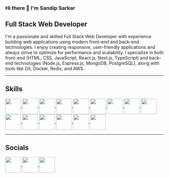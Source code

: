 ### Hi there 👋 I'm Sandip Sarkar

<h2 size="20">Full Stack Web Developer</h2>

I'm a passionate and skilled Full Stack Web Developer with experience building web applications using modern front-end and back-end technologies. I enjoy creating responsive, user-friendly applications and always strive to optimize for performance and scalability.
I specialize in both front-end (HTML, CSS, JavaScript, React.js, Next.js, TypeScript) and back-end technologies (Node.js, Express.js, MongoDB, PostgreSQL), along with tools like Git, Docker, Redis, and AWS.

---

<h2 size="20">Skills</h2>

<a href="https://developer.mozilla.org/en-US/docs/Web/HTML" target="blank">
  <img
    src="https://img.icons8.com/color/50/000000/html-5.png"
    align="center"
    height="50"
    width="50"
  />
</a>

<a href="https://developer.mozilla.org/en-US/docs/Web/CSS" target="blank">
  <img
    src="https://img.icons8.com/color/50/000000/css3.png"
    align="center"
    height="50"
    width="50"
  />
</a>

<a href="https://developer.mozilla.org/en-US/docs/Web/JavaScript" target="blank">
  <img
    src="https://img.icons8.com/color/50/000000/javascript.png"
    align="center"
    height="50"
    width="50"
  />
</a>

<a href="https://developer.mozilla.org/en-US/docs/Web/JavaScript" target="blank">
  <img
    src="https://img.icons8.com/?size=100&id=uJM6fQYqDaZK&format=png&color=000000"
    align="center"
    height="50"
    width="50"
  />
</a>

<a href="https://tailwindcss.com/" target="blank">
  <img
    src="https://img.icons8.com/color/50/000000/tailwindcss.png"
    align="center"
    height="50"
    width="50"
  />
</a>

<a href="https://sass-lang.com/" target="blank">
  <img
    src="https://img.icons8.com/color/50/000000/sass.png"
    align="center"
    height="50"
    width="50"
  />
</a>

<a href="https://reactjs.org/" target="blank">
  <img
    src="https://img.icons8.com/plasticine/50/000000/react.png"
    align="center"
    height="50"
    width="50"
  />
</a>

<a href="https://nextjs.org/" target="blank">
  <img
    src="https://img.icons8.com/?size=100&id=MWiBjkuHeMVq&format=png&color=000000"
    align="center"
    height="50"
    width="50"
  />
</a>

<a href="https://nodejs.org/" target="blank">
  <img
    src="https://img.icons8.com/color/50/000000/nodejs.png"
    align="center"
    height="50"
    width="50"
  />
</a>

<a href="https://www.mongodb.com/" target="blank">
  <img
    src="https://img.icons8.com/color/50/000000/mongodb.png"
    align="center"
    height="50"
    width="50"
  />
</a>

<a href="https://www.postgresql.org/" target="blank">
  <img
    src="https://img.icons8.com/?size=100&id=38561&format=png&color=000000"
    align="center"
    height="50"
    width="50"
  />
</a>

<a href="https://www.cplusplus.com/" target="blank">
  <img
    src="https://img.icons8.com/?size=100&id=DUsKDDZsg8FT&format=png&color=000000"
    align="center"
    height="50"
    width="50"
  />
</a>

<a href="https://www.cplusplus.com/" target="blank">
  <img
    src="https://img.icons8.com/color/50/000000/c-plus-plus-logo.png"
    align="center"
    height="50"
    width="50"
  />
</a>

<a href="https://www.cplusplus.com/" target="blank">
  <img
    src="https://img.icons8.com/?size=100&id=33039&format=png&color=000000"
    align="center"
    height="50"
    width="50"
  />
</a>

<a href="https://www.cplusplus.com/" target="blank">
  <img
    src="https://img.icons8.com/?size=100&id=cdYUlRaag9G9&format=png&color=000000"
    align="center"
    height="50"
    width="50"
  />
</a>

---

<h2 size="20">Socials</h2>

<a href="https://www.linkedin.com/in/sarkar-sandip/" target="blank">
  <img
    src="https://img.icons8.com/color/50/000000/linkedin.png"
    align="center"
    height="50"
    width="50"
  />
</a>

<a href="https://www.instagram.com/the_sandip___/" target="blank">
  <img
    src="https://img.icons8.com/fluency/50/000000/instagram-new.png"
    align="center"
    height="50"
    width="50"
  />
</a>

<a href="https://sandipsarkar.dev/" target="blank">
  <img
    src="https://img.icons8.com/color/50/000000/user-male.png"
    align="center"
    height="50"
    width="50"
  />
</a>


<!--
**SandipNITA2025/SandipNITA2025** is a ✨ _special_ ✨ repository because its `README.md` (this file) appears on your GitHub profile.

Here are some ideas to get you started:

- 🔭 I’m currently working on ...
- 🌱 I’m currently learning ...
- 👯 I’m looking to collaborate on ...
- 🤔 I’m looking for help with ...
- 💬 Ask me about ...
- 📫 How to reach me: ...
- 😄 Pronouns: ...
- ⚡ Fun fact: ...
-->
